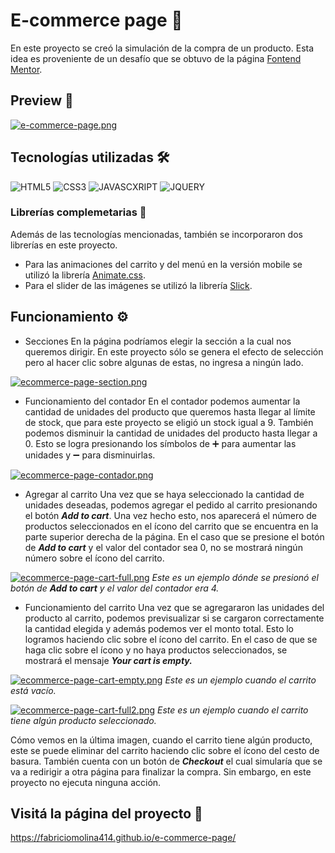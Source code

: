 
# E-commerce page 🛒

En este proyecto se creó la simulación de la compra de un producto. Esta idea es proveniente de 
un desafío que se obtuvo de la página [Fontend Mentor](https://www.frontendmentor.io/).


## Preview 📸

[![e-commerce-page.png](https://i.postimg.cc/qRW1yN3d/e-commerce-page.png)](https://postimg.cc/BLc5GQph)

## Tecnologías utilizadas 🛠️

![HTML5](https://img.shields.io/badge/HTML5-E34F26?style=for-the-badge&logo=html5&logoColor=white)
![CSS3](https://img.shields.io/badge/CSS3-1572B6?style=for-the-badge&logo=css3&logoColor=white)
![JAVASCXRIPT](https://img.shields.io/badge/JavaScript-323330?style=for-the-badge&logo=javascript&logoColor=F7DF1E)
![JQUERY](https://img.shields.io/badge/jQuery-0769AD?style=for-the-badge&logo=jquery&logoColor=white)


### Librerías complemetarias 🔩

Además de las tecnologías mencionadas, también se incorporaron dos librerías en este proyecto. 

- Para las animaciones del carrito y del menú en la versión mobile se utilizó la librería [Animate.css](https://animate.style/).
- Para el slider de las imágenes se utilizó la librería [Slick](https://kenwheeler.github.io/slick/).
## Funcionamiento ⚙️

- Secciones
En la página podríamos elegir la sección a la cual nos queremos dirigir. En este proyecto sólo se 
genera el efecto de selección pero al hacer clic sobre algunas de estas, no ingresa a ningún lado.

[![ecommerce-page-section.png](https://i.postimg.cc/qvB0mxww/ecommerce-page-section.png)](https://postimg.cc/2VtPyvPL)


- Funcionamiento del contador
En el contador podemos aumentar la cantidad de unidades del producto que queremos hasta llegar al límite 
de stock, que para este proyecto se eligió un stock igual a 9.
También podemos disminuir la cantidad de unidades del producto hasta llegar a 0. Esto se logra presionando los 
símbolos de ➕ para aumentar las unidades y ➖ para disminuirlas. 

[![ecommerce-page-contador.png](https://i.postimg.cc/rpXPz8HH/ecommerce-page-contador.png)](https://postimg.cc/RWdRDz41)

- Agregar al carrito 
Una vez que se haya seleccionado la cantidad de unidades deseadas, podemos agregar el 
pedido al carrito presionando el botón _**Add to cart**_. Una vez hecho esto, nos aparecerá el 
número de productos seleccionados en el ícono del carrito que se encuentra en la parte 
superior derecha de la página. 
En el caso que se presione el botón de _**Add to cart**_ y el valor del contador 
sea 0, no se mostrará ningún número sobre el ícono del carrito. 

[![ecommerce-page-cart-full.png](https://i.postimg.cc/dt8v3WQQ/ecommerce-page-cart-full.png)](https://postimg.cc/vcHCSt6C)
_Este es un ejemplo dónde se presionó el botón de **Add to cart** y el valor del contador era 4._

- Funcionamiento del carrito
Una vez que se agregararon las unidades del producto al carrito, podemos previsualizar si se 
cargaron correctamente la cantidad elegida y además podemos ver el monto total. Esto lo 
logramos haciendo clic sobre el ícono del carrito.
En el caso de que se haga clic sobre el ícono y 
no haya productos seleccionados, se mostrará el mensaje _**Your cart is empty.**_

[![ecommerce-page-cart-empty.png](https://i.postimg.cc/PrLp7nM3/ecommerce-page-cart-empty.png)](https://postimg.cc/HVgkJKRX)
_Este es un ejemplo cuando el carrito está vacío._

[![ecommerce-page-cart-full2.png](https://i.postimg.cc/cLvJHRzF/ecommerce-page-cart-full2.png)](https://postimg.cc/BjG37K4F)
_Este es un ejemplo cuando el carrito tiene algún producto seleccionado._


Cómo vemos en la última imagen, cuando el carrito tiene algún producto, este se puede eliminar 
del carrito haciendo clic sobre el ícono del cesto de basura. 
También cuenta con un botón de 
_**Checkout**_ el cual simularía que se va a redirigir a otra página para finalizar la compra. Sin 
embargo, en este proyecto no ejecuta ninguna acción. 
## Visitá la página del proyecto 🚀

https://fabriciomolina414.github.io/e-commerce-page/